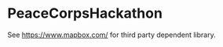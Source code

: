 PeaceCorpsHackathon
===================
See https://www.mapbox.com/ for third party dependent library.
